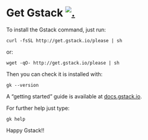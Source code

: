 Get Gstack [![.](http://gaproxy.gstack.io/UA-74118635-2/github.com/gstackio/gstack-get/readme?pixel)](https://github.com/gstackio/ga-beacon)
==========

To install the Gstack command, just run:

    curl -fsSL http://get.gstack.io/please | sh

or:

    wget -qO- http://get.gstack.io/please | sh

Then you can check it is installed with:

    gk --version

A “getting started” guide is available at
[docs.gstack.io](http://docs.gstack.io/).

For further help just type:

    gk help

Happy Gstack!!
